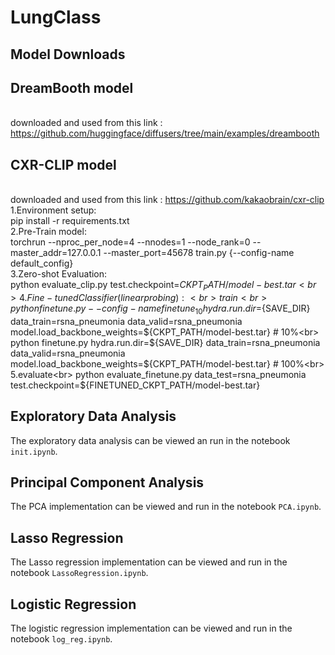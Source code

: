 # LungClass

## Model Downloads
## DreamBooth model 
<br>downloaded and used from this link :<br> https://github.com/huggingface/diffusers/tree/main/examples/dreambooth <br>


## CXR-CLIP model  
<br>downloaded and used from this link : https://github.com/kakaobrain/cxr-clip <br>
1.Environment setup: <br>
pip install -r requirements.txt<br>
2.Pre-Train model:<br> 
torchrun --nproc_per_node=4 --nnodes=1 --node_rank=0 --master_addr=127.0.0.1 --master_port=45678 train.py {--config-name default_config}<br>
3.Zero-shot Evaluation:<br> python evaluate_clip.py test.checkpoint=${CKPT_PATH/model-best.tar}<br>
4.Fine-tuned Classifier (linear probing):<br>
train<br>
python finetune.py --config-name finetune_10 hydra.run.dir=${SAVE_DIR} data_train=rsna_pneumonia data_valid=rsna_pneumonia model.load_backbone_weights=${CKPT_PATH/model-best.tar} # 10%<br>
python finetune.py hydra.run.dir=${SAVE_DIR} data_train=rsna_pneumonia data_valid=rsna_pneumonia model.load_backbone_weights=${CKPT_PATH/model-best.tar} # 100%<br>
5.evaluate<br>
python evaluate_finetune.py data_test=rsna_pneumonia test.checkpoint=${FINETUNED_CKPT_PATH/model-best.tar}<br>



## Exploratory Data Analysis
The exploratory data analysis can be viewed an run in the notebook `init.ipynb`.

## Principal Component Analysis
The PCA implementation can be viewed and run in the notebook `PCA.ipynb`.

## Lasso Regression 
The Lasso regression implementation can be viewed and run in the notebook `LassoRegression.ipynb`.

## Logistic Regression
The logistic regression implementation can be viewed and run in the notebook `log_reg.ipynb`.

